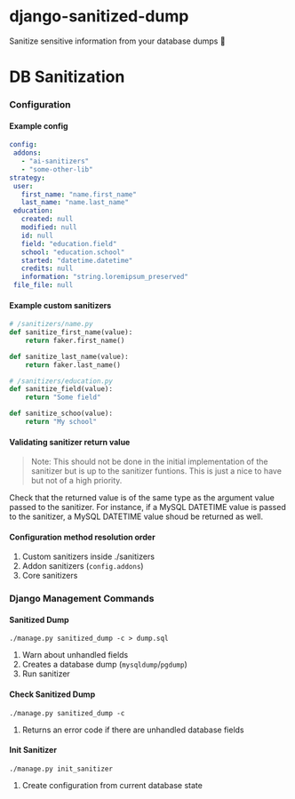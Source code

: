# django-sanitized-dump
Sanitize sensitive information from your database dumps 💩


# DB Sanitization

### Configuration


#### Example config
```yaml
config:
 addons:
   - "ai-sanitizers"
   - "some-other-lib"
strategy:
 user:
   first_name: "name.first_name"
   last_name: "name.last_name"
 education:
   created: null
   modified: null
   id: null
   field: "education.field"
   school: "education.school"
   started: "datetime.datetime"
   credits: null
   information: "string.loremipsum_preserved"
 file_file: null
```

#### Example custom sanitizers
```python
# /sanitizers/name.py
def sanitize_first_name(value):
    return faker.first_name()

def sanitize_last_name(value):
    return faker.last_name()

# /sanitizers/education.py
def sanitize_field(value):
    return "Some field"

def sanitize_schoo(value):
    return "My school"
```

#### Validating sanitizer return value

> Note: This should not be done in the initial implementation of the sanitizer but is up to the sanitizer funtions. This is just a nice to have but not of a high priority.

Check that the returned value is of the same type as the argument value passed to the sanitizer.
For instance, if a MySQL DATETIME value is passed to the sanitizer, a MySQL DATETIME value shoud be returned as well.


#### Configuration method resolution order

1. Custom sanitizers inside ./sanitizers
2. Addon sanitizers (`config.addons`)
3. Core sanitizers



### Django Management Commands

#### Sanitized Dump

`./manage.py sanitized_dump -c > dump.sql`

1. Warn about unhandled fields
2. Creates a database dump (`mysqldump`/`pgdump`)
3. Run sanitizer


#### Check Sanitized Dump

`./manage.py sanitized_dump -c`

1. Returns an error code if there are unhandled database fields


#### Init Sanitizer

`./manage.py init_sanitizer`

1. Create configuration from current database state
